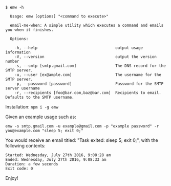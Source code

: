 ```
$ emw -h

  Usage: emw [options] "<command to execute>"

  email-me-when: A simple utility which executes a command and emails you when it finishes.

  Options:

    -h, --help                                  output usage information
    -V, --version                               output the version number
    -s, --smtp [smtp.gmail.com]                 The DNS record for the SMTP server.
    -u, --user [ex@ample.com]                   The username for the SMTP server.
    -p, --password [password]                   Password for the SMTP server username
    -r, --recipients [foo@bar.com,baz@bar.com]  Recipients to email.  Defaults to the SMTP username.
```

Installation: `npm i -g emw`

Given an example usage such as:

```
emw -s smtp.gmail.com -u example@gmail.com -p "example password" -r you@example.com "sleep 5; exit 0;"
```

You would receive an email titled: "Task exited: sleep 5; exit 0;", with the following contents:

```
Started: Wednesday, July 27th 2016, 9:08:28 am
Ended: Wednesday, July 27th 2016, 9:08:33 am
Duration: a few seconds
Exit code: 0
```

Enjoy!
